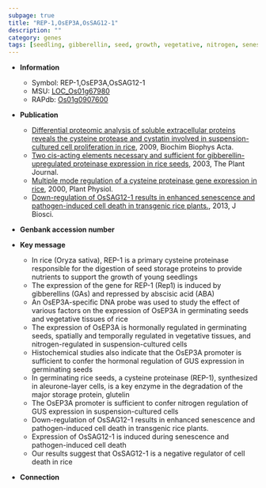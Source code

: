 ```yaml
---
subpage: true
title: "REP-1,OsEP3A,OsSAG12-1"
description: ""
category: genes
tags: [seedling, gibberellin, seed, growth, vegetative, nitrogen, senescence, cell death]
---
```


* **Information**  
    + Symbol: REP-1,OsEP3A,OsSAG12-1  
    + MSU: [LOC_Os01g67980](http://rice.plantbiology.msu.edu/cgi-bin/ORF_infopage.cgi?orf=LOC_Os01g67980)  
    + RAPdb: [Os01g0907600](http://rapdb.dna.affrc.go.jp/viewer/gbrowse_details/irgsp1?name=Os01g0907600)  

* **Publication**  
    + [Differential proteomic analysis of soluble extracellular proteins reveals the cysteine protease and cystatin involved in suspension-cultured cell proliferation in rice](http://www.ncbi.nlm.nih.gov/pubmed?term=Differential+proteomic+analysis+of+soluble+extracellular+proteins+reveals+the+cysteine+protease+and+cystatin+involved+in+suspension-cultured+cell+proliferation+in+rice%5BTitle%5D), 2009, Biochim Biophys Acta.
    + [Two cis-acting elements necessary and sufficient for gibberellin-upregulated proteinase expression in rice seeds](http://www.ncbi.nlm.nih.gov/pubmed?term=Two+cis-acting+elements+necessary+and+sufficient+for+gibberellin-upregulated+proteinase+expression+in+rice+seeds%5BTitle%5D), 2003, The Plant Journal.
    + [Multiple mode regulation of a cysteine proteinase gene expression in rice](http://www.ncbi.nlm.nih.gov/pubmed?term=Multiple+mode+regulation+of+a+cysteine+proteinase+gene+expression+in+rice%5BTitle%5D), 2000, Plant Physiol.
    + [Down-regulation of OsSAG12-1 results in enhanced senescence and pathogen-induced cell death in transgenic rice plants.](http://www.ncbi.nlm.nih.gov/pubmed?term=Down-regulation+of+OsSAG12-1+results+in+enhanced+senescence+and+pathogen-induced+cell+death+in+transgenic+rice+plants.%5BTitle%5D), 2013, J Biosci.

* **Genbank accession number**  

* **Key message**  
    + In rice (Oryza sativa), REP-1 is a primary cysteine proteinase responsible for the digestion of seed storage proteins to provide nutrients to support the growth of young seedlings
    + The expression of the gene for REP-1 (Rep1) is induced by gibberellins (GAs) and repressed by abscisic acid (ABA)
    + An OsEP3A-specific DNA probe was used to study the effect of various factors on the expression of OsEP3A in germinating seeds and vegetative tissues of rice
    + The expression of OsEP3A is hormonally regulated in germinating seeds, spatially and temporally regulated in vegetative tissues, and nitrogen-regulated in suspension-cultured cells
    + Histochemical studies also indicate that the OsEP3A promoter is sufficient to confer the hormonal regulation of GUS expression in germinating seeds
    + In germinating rice seeds, a cysteine proteinase (REP-1), synthesized in aleurone-layer cells, is a key enzyme in the degradation of the major storage protein, glutelin
    + The OsEP3A promoter is sufficient to confer nitrogen regulation of GUS expression in suspension-cultured cells
    + Down-regulation of OsSAG12-1 results in enhanced senescence and pathogen-induced cell death in transgenic rice plants.
    + Expression of OsSAG12-1 is induced during senescence and pathogen-induced cell death
    + Our results suggest that OsSAG12-1 is a negative regulator of cell death in rice

* **Connection**  



